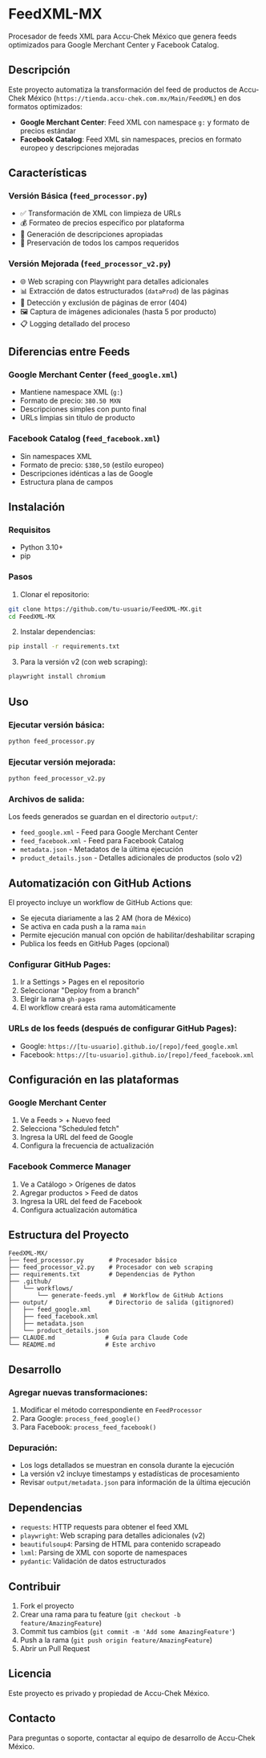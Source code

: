 # FeedXML-MX

Procesador de feeds XML para Accu-Chek México que genera feeds optimizados para Google Merchant Center y Facebook Catalog.

## Descripción

Este proyecto automatiza la transformación del feed de productos de Accu-Chek México (`https://tienda.accu-chek.com.mx/Main/FeedXML`) en dos formatos optimizados:

- **Google Merchant Center**: Feed XML con namespace `g:` y formato de precios estándar
- **Facebook Catalog**: Feed XML sin namespaces, precios en formato europeo y descripciones mejoradas

## Características

### Versión Básica (`feed_processor.py`)
- ✅ Transformación de XML con limpieza de URLs
- 💰 Formateo de precios específico por plataforma
- 📝 Generación de descripciones apropiadas
- 🔧 Preservación de todos los campos requeridos

### Versión Mejorada (`feed_processor_v2.py`)
- 🌐 Web scraping con Playwright para detalles adicionales
- 📊 Extracción de datos estructurados (`dataProd`) de las páginas
- 🚫 Detección y exclusión de páginas de error (404)
- 🖼️ Captura de imágenes adicionales (hasta 5 por producto)
- 📋 Logging detallado del proceso

## Diferencias entre Feeds

### Google Merchant Center (`feed_google.xml`)
- Mantiene namespace XML (`g:`)
- Formato de precio: `380.50 MXN`
- Descripciones simples con punto final
- URLs limpias sin título de producto

### Facebook Catalog (`feed_facebook.xml`)
- Sin namespaces XML
- Formato de precio: `$380,50` (estilo europeo)
- Descripciones idénticas a las de Google
- Estructura plana de campos

## Instalación

### Requisitos
- Python 3.10+
- pip

### Pasos

1. Clonar el repositorio:
```bash
git clone https://github.com/tu-usuario/FeedXML-MX.git
cd FeedXML-MX
```

2. Instalar dependencias:
```bash
pip install -r requirements.txt
```

3. Para la versión v2 (con web scraping):
```bash
playwright install chromium
```

## Uso

### Ejecutar versión básica:
```bash
python feed_processor.py
```

### Ejecutar versión mejorada:
```bash
python feed_processor_v2.py
```

### Archivos de salida:
Los feeds generados se guardan en el directorio `output/`:
- `feed_google.xml` - Feed para Google Merchant Center
- `feed_facebook.xml` - Feed para Facebook Catalog
- `metadata.json` - Metadatos de la última ejecución
- `product_details.json` - Detalles adicionales de productos (solo v2)

## Automatización con GitHub Actions

El proyecto incluye un workflow de GitHub Actions que:
- Se ejecuta diariamente a las 2 AM (hora de México)
- Se activa en cada push a la rama `main`
- Permite ejecución manual con opción de habilitar/deshabilitar scraping
- Publica los feeds en GitHub Pages (opcional)

### Configurar GitHub Pages:
1. Ir a Settings > Pages en el repositorio
2. Seleccionar "Deploy from a branch"
3. Elegir la rama `gh-pages`
4. El workflow creará esta rama automáticamente

### URLs de los feeds (después de configurar GitHub Pages):
- Google: `https://[tu-usuario].github.io/[repo]/feed_google.xml`
- Facebook: `https://[tu-usuario].github.io/[repo]/feed_facebook.xml`

## Configuración en las plataformas

### Google Merchant Center
1. Ve a Feeds > + Nuevo feed
2. Selecciona "Scheduled fetch"
3. Ingresa la URL del feed de Google
4. Configura la frecuencia de actualización

### Facebook Commerce Manager
1. Ve a Catálogo > Orígenes de datos
2. Agregar productos > Feed de datos
3. Ingresa la URL del feed de Facebook
4. Configura actualización automática

## Estructura del Proyecto

```
FeedXML-MX/
├── feed_processor.py       # Procesador básico
├── feed_processor_v2.py    # Procesador con web scraping
├── requirements.txt        # Dependencias de Python
├── .github/
│   └── workflows/
│       └── generate-feeds.yml  # Workflow de GitHub Actions
├── output/                 # Directorio de salida (gitignored)
│   ├── feed_google.xml
│   ├── feed_facebook.xml
│   ├── metadata.json
│   └── product_details.json
├── CLAUDE.md              # Guía para Claude Code
└── README.md              # Este archivo
```

## Desarrollo

### Agregar nuevas transformaciones:
1. Modificar el método correspondiente en `FeedProcessor`
2. Para Google: `process_feed_google()`
3. Para Facebook: `process_feed_facebook()`

### Depuración:
- Los logs detallados se muestran en consola durante la ejecución
- La versión v2 incluye timestamps y estadísticas de procesamiento
- Revisar `output/metadata.json` para información de la última ejecución

## Dependencias

- `requests`: HTTP requests para obtener el feed XML
- `playwright`: Web scraping para detalles adicionales (v2)
- `beautifulsoup4`: Parsing de HTML para contenido scrapeado
- `lxml`: Parsing de XML con soporte de namespaces
- `pydantic`: Validación de datos estructurados

## Contribuir

1. Fork el proyecto
2. Crear una rama para tu feature (`git checkout -b feature/AmazingFeature`)
3. Commit tus cambios (`git commit -m 'Add some AmazingFeature'`)
4. Push a la rama (`git push origin feature/AmazingFeature`)
5. Abrir un Pull Request

## Licencia

Este proyecto es privado y propiedad de Accu-Chek México.

## Contacto

Para preguntas o soporte, contactar al equipo de desarrollo de Accu-Chek México.
